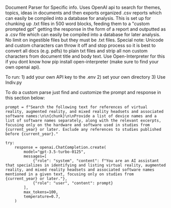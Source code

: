 Document Parser for Specific info. Uses OpenAI api to search for themes, topics, ideas in documents and then exports organized .csv reports which can easily be compiled into a database for analysis. 
This is set up for chunking up .txt files in 500 word blocks, feeding them to a "custom prompted gpt" getting the response in the form of a report and outputted as a .csv file which can easily be compiled into a database for later analysis. No limit on ingestible files but they must be .txt files. 
Special note: Unicode and custom characters can throw it off and stop process so it is best to convert all docs (e.g. pdfs) to plain txt files and strip all non custom characters from document title and body text. Use Open-Interpreter for this if you dont know how pip install open-interpreter (make sure to find your own openai api).


To run: 1) add your own API key to the .env 
2) set your own directory
3) Use Indiv.py

To do a custom parse just find and customize the prompt and response in this section below:

    prompt = f"Search the following text for references of virtual reality, augmented reality, and mixed reality headsets and associated software names:\n\n{chunk}\n\nProvide a list of device names and a list of software names separately, along with the relevant excerpts, focusing only on the hardware and software used in studies from {current_year} or later. Exclude any references to studies published before {current_year}."
    
    try:
        response = openai.ChatCompletion.create(
            model="gpt-3.5-turbo-0125",
            messages=[
                {"role": "system", "content": f"You are an AI assistant that specializes in identifying and listing virtual reality, augmented reality, and mixed reality headsets and associated software names mentioned in a given text, focusing only on studies from {current_year} or later."},
                {"role": "user", "content": prompt}
            ],
            max_tokens=100,
            temperature=0.7,
        )
